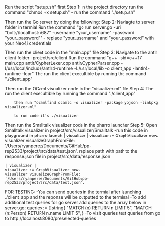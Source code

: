 Run the script "setup.sh" first
    Step 1: In the project directory run the command "chmod +x setup.sh"
            - run the command "./setup.sh"

Then run the Go server by doing the following:
    Step 2: Naviagte to server folder in termial
            Run the command "go run server.go -uri "bolt://localhost:7687" -username "your_username" -password "your_password""
            - replace "your_username" and "your_password" with your Neo4j credentials

Then run the client code in the "main.cpp" file
    Step 3: Navigate to the antlr client folder
            -project/src/client
            Run the command "g++ -std=c++17 main.cpp antlr/CypherLexer.cpp antlr/CypherParser.cpp -I/usr/local/include/antlr4-runtime -L/usr/local/lib -o client_app -lantlr4-runtime -lcpr"
            The run the client execultible by running the command "./client_app"

Then run the OCaml visualizer code in the "visualizer.ml" file
    Step 4: The run the client execultible by running the command "./client_app"


        then run "ocamlfind ocamlc -o visualizer -package yojson -linkpkg visualizer.ml"

        to run code it's ./visualizer

Then run the Smalltalk visualizer code in the pharro launcher
    Step 5: Open Smalltalk visualizer in project/src/visualizer/Smalltalk
            -run this code in playground in pharro launch
            | visualizer |
            visualizer := GraphVisualizer new.
            visualizer visualizeGraphFromFile: '/Users/ryanperez/Documents/GitHub/pp-rep2533/project/src/data/test.json'.
     replace path with path to the response.json file in project/src/data/response.json

    | visualizer |
    visualizer := GraphVisualizer new.
    visualizer visualizeGraphFromFile: '/Users/ryanperez/Documents/GitHub/pp-rep2533/project/src/data/test.json'.


FOR TESTING:
-You can send queries in the termial after launching ./client_app and the reponse will be outputted to the terminal
-To add additional test queries for go server add queries to the array below in server.go:
queries := []string{
		"MATCH (n) RETURN n LIMIT 5",
		"MATCH (n:Person) RETURN n.name LIMIT 5",
	}
-To visit queries test queries from go to http://localhost:8080/preselected-queries

